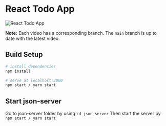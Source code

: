 # React Todo App

![React Todo App](/todo-application/src/assets/preview/preview.gif)


**Note:** Each video has a corresponding branch. The `main` branch is up to date with the latest video.

## Build Setup

``` bash
# install dependencies
npm install

# serve at localhost:3000
npm start / yarn start
```

## Start json-server
Go to json-server folder by using ```cd json-server```
Then start the server by ```npm start / yarn start```

